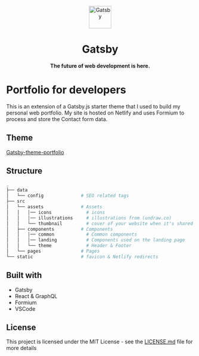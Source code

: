 <p align="center">
  <a href="https://www.gatsbyjs.com">
    <img alt="Gatsby" src="https://www.gatsbyjs.com/Gatsby-Monogram.svg" width="60" />
  </a>
</p>
<h1 align="center">
  Gatsby
</h1>

<p align="center">
  <strong>
    The future of web development is here.
  </strong>
</p>

# Portfolio for developers

This is an extension of a Gatsby.js starter theme that I used to build my personal web portfolio. My site is hosted on Netlify and uses Formium to process and store the Contact form data.

## Theme

[Gatsby-theme-portfolio](https://github.com/smakosh/gatsby-theme-portfolio)

## Structure

```bash
.
├── data
│   └── config              # SEO related tags
├── src
│   └── assets              # Assets
│   │   │── icons             # icons
│   │   │── illustrations     # illustrations from (undraw.co)
│   │   └── thumbnail         # cover of your website when it's shared to social media
│   ├── components          # Components
│   │   │── common            # Common components
│   │   │── landing           # Components used on the landing page
│   │   └── theme             # Header & Footer
│   └── pages               # Pages
└── static                  # favicon & Netlify redirects
```

## Built with

- Gatsby
- React & GraphQL
- Formium
- VSCode

## License

This project is licensed under the MIT License - see the [LICENSE.md](LICENSE.md) file for more details

